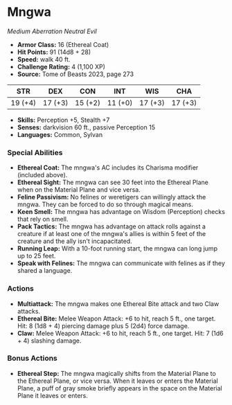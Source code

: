 # Mngwa

*Medium* *Aberration* *Neutral Evil*

- **Armor Class:** 16 (Ethereal Coat)
- **Hit Points:** 91 (14d8 + 28)
- **Speed:** walk 40 ft.
- **Challenge Rating:** 4 (1,100 XP)
- **Source:** Tome of Beasts 2023, page 273

| STR | DEX | CON | INT | WIS | CHA |
| --- | --- | --- | --- | --- | --- |
| 19 (+4) | 17 (+3) | 15 (+2) | 11 (+0) | 17 (+3) | 17 (+3) |

- **Skills:** Perception +5, Stealth +7
- **Senses:** darkvision 60 ft., passive Perception 15
- **Languages:** Common, Sylvan

### Special Abilities

- **Ethereal Coat:** The mngwa's AC includes its Charisma modifier (included above).
- **Ethereal Sight:** The mngwa can see 30 feet into the Ethereal Plane when on the Material Plane and vice versa.
- **Feline Passivism:** No felines or weretigers can willingly attack the mngwa. They can be forced to do so through magical means.
- **Keen Smell:** The mngwa has advantage on Wisdom (Perception) checks that rely on smell.
- **Pack Tactics:** The mngwa has advantage on attack rolls against a creature if at least one of the mngwa's allies is within 5 feet of the creature and the ally isn't incapacitated.
- **Running Leap:** With a 10-foot running start, the mngwa can long jump up to 25 feet.
- **Speak with Felines:** The mngwa can communicate with felines as if they shared a language.

### Actions

- **Multiattack:** The mngwa makes one Ethereal Bite attack and two Claw attacks.
- **Ethereal Bite:** Melee Weapon Attack: +6 to hit, reach 5 ft., one target. Hit: 8 (1d8 + 4) piercing damage plus 5 (2d4) force damage.
- **Claw:** Melee Weapon Attack: +6 to hit, reach 5 ft., one target. Hit: 7 (1d6 + 4) slashing damage.

### Bonus Actions

- **Ethereal Step:** The mngwa magically shifts from the Material Plane to the Ethereal Plane, or vice versa. When it leaves or enters the Material Plane, a puff of gray smoke briefly appears in the space on the Material Plane it leaves or enters.
